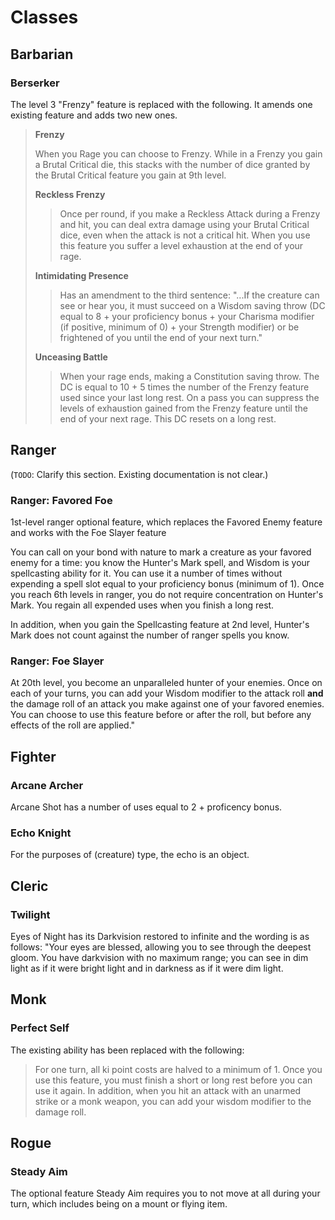 # Classes

## Barbarian

### Berserker

The level 3 "Frenzy" feature is replaced with the following. It amends one existing feature and adds two new ones.

> **Frenzy**
> 
> When you Rage you can choose to Frenzy. While in a Frenzy you gain a Brutal Critical die, this stacks with the number of dice granted by the Brutal Critical feature you gain at 9th level.
> 
> **Reckless Frenzy**
> 
>> Once per round, if you make a Reckless Attack during a Frenzy and hit, you can deal extra damage using your Brutal Critical dice, even when the attack is not a critical hit. When you use this feature you suffer a level exhaustion at the end of your rage.
> 
> **Intimidating Presence**
> 
>> Has an amendment to the third sentence: "...If the creature can see or hear you, it must succeed on a Wisdom saving throw (DC equal to 8 + your proficiency bonus + your Charisma modifier (if positive, minimum of 0) + your Strength modifier) or be frightened of you until the end of your next turn."
> 
> **Unceasing Battle**
> 
>> When your rage ends, making a Constitution saving throw. The DC is equal to 10 + 5 times the number of the Frenzy feature used since your last long rest. On a pass you can suppress the levels of exhaustion gained from the Frenzy feature until the end of your next rage. This DC resets on a long rest.

## Ranger
(`TODO`: Clarify this section. Existing documentation is not clear.)

### Ranger: Favored Foe

1st-level ranger optional feature, which replaces the Favored Enemy feature and works with the Foe Slayer feature

You can call on your bond with nature to mark a creature as your favored enemy for a time: you know the Hunter's Mark spell, and Wisdom is your spellcasting ability for it. You can use it a number of times without expending a spell slot equal to your proficiency bonus (minimum of 1). Once you reach 6th levels in ranger, you do not require concentration on Hunter's Mark. You regain all expended uses when you finish a long rest.

In addition, when you gain the Spellcasting feature at 2nd level, Hunter's Mark does not count against the number of ranger spells you know.

### Ranger: Foe Slayer

At 20th level, you become an unparalleled hunter of your enemies. Once on each of your turns, you can add your Wisdom modifier to the attack roll **and** the damage roll of an attack you make against one of your favored enemies. You can choose to use this feature before or after the roll, but before any effects of the roll are applied."

## Fighter 

### Arcane Archer

Arcane Shot has a number of uses equal to 2 + proficency bonus.

### Echo Knight

For the purposes of (creature) type, the echo is an object.

## Cleric 

### Twilight

Eyes of Night has its Darkvision restored to infinite and the wording is as follows: "Your eyes are blessed, allowing you to see through the deepest gloom. You have darkvision with no maximum range; you can see in dim light as if it were bright light and in darkness as if it were dim light.

## Monk

### Perfect Self
The existing ability has been replaced with the following:

> For one turn, all ki point costs are halved to a minimum of 1. Once you use this feature, you must finish a short or long rest before you can use it again. In addition, when you hit an attack with an unarmed strike or a monk weapon, you can add your wisdom modifier to the damage roll.

## Rogue

### Steady Aim

The optional feature Steady Aim requires you to not move at all during your turn, which includes being on a mount or flying item.


